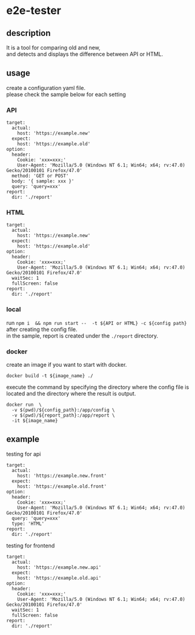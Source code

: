 # e2e-tester

## description
It is a tool for comparing old and new,   
and detects and displays the difference between API or HTML.

## usage
create a configuration yaml file.  
please check the sample below for each setting

### API
```shell
target:
  actual:
    host: 'https://example.new'
  expect:
    host: 'https://example.old'
option:
  header: 
    Cookie: 'xxx=xxx;'
    User-Agent: 'Mozilla/5.0 (Windows NT 6.1; Win64; x64; rv:47.0) Gecko/20100101 Firefox/47.0'
  method: 'GET or POST'
  body: '{ sample: xxx }'
  query: 'query=xxx'
report:
  dir: './report'
```

### HTML
```shell
target:
  actual:
    host: 'https://example.new'
  expect:
    host: 'https://example.old'
option:
  header: 
    Cookie: 'xxx=xxx;'
    User-Agent: 'Mozilla/5.0 (Windows NT 6.1; Win64; x64; rv:47.0) Gecko/20100101 Firefox/47.0'
  waitSec: 1 
  fullScreen: false 
report:
  dir: './report'
```

### local 

run `npm i  && npm run start --  -t ${API or HTML} -c ${config path}` after creating the config file.  
in the sample, report is created under the `./report` directory.

### docker 

create an image if you want to start with docker.
```shell
docker build -t ${image_name} ./
```

execute the command by specifying the directory where the config file is located and the directory where the result is output.

```shell
docker run  \
  -v $(pwd)/${config_path}:/app/config \
  -v $(pwd)/${report_path}:/app/report \
  -it ${image_name}
```

## example
testing for api
```shell
target:
  actual:
    host: 'https://example.new.front'
  expect:
    host: 'https://example.old.front'
option:
  header: 
    Cookie: 'xxx=xxx;'
    User-Agent: 'Mozilla/5.0 (Windows NT 6.1; Win64; x64; rv:47.0) Gecko/20100101 Firefox/47.0'
  query: 'query=xxx'
  type: 'HTML'
report:
  dir: './report'
```

testing for frontend 
```shell
target:
  actual:
    host: 'https://example.new.api'
  expect:
    host: 'https://example.old.api'
option:
  header: 
    Cookie: 'xxx=xxx;'
    User-Agent: 'Mozilla/5.0 (Windows NT 6.1; Win64; x64; rv:47.0) Gecko/20100101 Firefox/47.0'
  waitSec: 1 
  fullScreen: false 
report:
  dir: './report'
```
